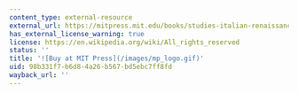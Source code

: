 ```yaml
---
content_type: external-resource
external_url: https://mitpress.mit.edu/books/studies-italian-renaissance-architecture
has_external_license_warning: true
license: https://en.wikipedia.org/wiki/All_rights_reserved
status: ''
title: '![Buy at MIT Press](/images/mp_logo.gif)'
uid: 98b331f7-b6d8-4a26-b567-bd5ebc7ff8fd
wayback_url: ''
---
```

